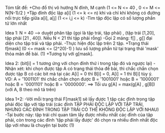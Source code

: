Tóm tắt đề: 
+Cho đồ thị vô hướng N đỉnh, M cạnh (1 <= N <= 40 , 0 <= M <= N(N-1)/2 )
+Tập đỉnh độc lập a[i] (1 <= k <= n) khi và chỉ khi không có đường nối trực tiếp giữa a[i], a[j] (1 <= i,j <= k)
-Tìm tập độc lập có số lượng phần tử lớn nhất

Idea 1:
N = 40 --> duyệt phân tập (gọi là tập trái, tập phải) , (tập trái [1,20], tập phải [21 , 40]). Nếu N < 21 thì tập phải rỗng)
-Gọi 2 mảng: f[] , g[] đại diện cho tập trái và tập phải.
-Thực hiện độc lập trên 2 tập.
  +Trạng thái f[mask] (0 <= mask <= (2^20)-1) ) lưu số lượng phần tử tại trạng thái 'mask' thỏa mãn đề bài. (1)
  +Tương tự với g[mask].

Idea 2: 
(bit[i] = 1 tương ứng với chọn đỉnh thứ i trong tập đó và ngược lại)
-Nhận xét: khi chọn được tập A có trạng thái thỏa đề bài, thì chắc chắn chọn được tập B có các bit mà tại các A[i] = 0 thì B[i] = 0, A[i] = 1 thì B[i] tùy ý.
  VD: A = '1001101' thì chắc chắn chọn được B = '1001001' hoặc B = '1000001' hoặc B = '0001101' hoặc B = '0000000'.
==> Tối ưu g[A] = max(g[A] , g[B]) (với A, B theo mô tả trên)
 
 Idea 1+2:
 -Với mỗi trạng thái F[mask1] sẽ lấy được 1 tập các đỉnh trong tập phải độc lập với tập trái (các đỉnh TẬP PHẢI ĐỘC LẬP VỚI TẬP TRÁI, NHƯNG CÁC ĐỈNH TRONG TẬP TRÁI CÓ THỂ KHÔNG ĐỘC LẬP VỚI NHAU)
 -Tại bước này: tập trái chỉ quan tâm lấy được nhiều nhất các đỉnh của tập phải, còn trong các đỉnh 'tập phải lấy được' đó chọn ra nhiều đỉnh nhất độc lập với nhau là chuyện tại bước (1)
